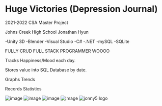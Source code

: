 # Huge Victories (Depression Journal)
2021-2022 CSA Master Project

Johns Creek High School
Jonathan Hyun

-Unity 3D
-Blender
-Visual Studio
-C#
-.NET
-mySQL
-SQLite

FULLY CRUD
FULL STACK PROGRAMMER WOOOO

Tracks Happiness/Mood each day.

Stores value into SQL Database by date.

Graphs Trends

Records Statistics

![image](https://user-images.githubusercontent.com/99457892/167716449-6f90c2ef-27a9-4e2c-8cf9-dc1e5cb84fb6.png)
![image](https://user-images.githubusercontent.com/99457892/167716607-dbaacec6-d3d7-474c-9ee2-3a4a9ff828cc.png)
![image](https://user-images.githubusercontent.com/99457892/167716689-a9764a85-b039-4392-81db-3416eef8da2f.png)
![image](https://user-images.githubusercontent.com/99457892/167716832-ad8afa96-bf29-4800-a5b8-a131bb70fa16.png)
![jonny5 logo](https://user-images.githubusercontent.com/99457892/167724047-20d51f9f-84d0-421f-af55-51249ddade01.png)
